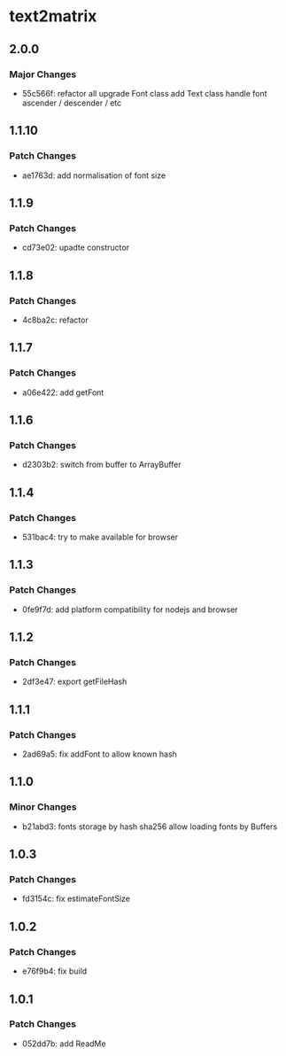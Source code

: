 # text2matrix

## 2.0.0

### Major Changes

- 55c566f: refactor all
  upgrade Font class
  add Text class
  handle font ascender / descender / etc

## 1.1.10

### Patch Changes

- ae1763d: add normalisation of font size

## 1.1.9

### Patch Changes

- cd73e02: upadte constructor

## 1.1.8

### Patch Changes

- 4c8ba2c: refactor

## 1.1.7

### Patch Changes

- a06e422: add getFont

## 1.1.6

### Patch Changes

- d2303b2: switch from buffer to ArrayBuffer

## 1.1.4

### Patch Changes

- 531bac4: try to make available for browser

## 1.1.3

### Patch Changes

- 0fe9f7d: add platform compatibility for nodejs and browser

## 1.1.2

### Patch Changes

- 2df3e47: export getFileHash

## 1.1.1

### Patch Changes

- 2ad69a5: fix addFont to allow known hash

## 1.1.0

### Minor Changes

- b21abd3: fonts storage by hash sha256
  allow loading fonts by Buffers

## 1.0.3

### Patch Changes

- fd3154c: fix estimateFontSize

## 1.0.2

### Patch Changes

- e76f9b4: fix build

## 1.0.1

### Patch Changes

- 052dd7b: add ReadMe
